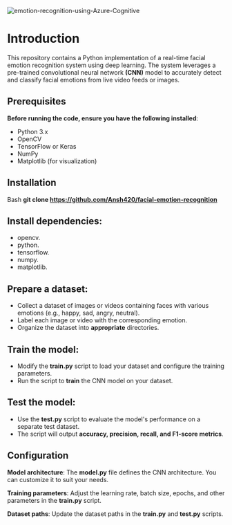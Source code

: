 ![emotion-recognition-using-Azure-Cognitive](https://github.com/user-attachments/assets/f91f0ef6-d4f1-46fc-9e20-cbcefa9b3ab6)


# Introduction

This repository contains a Python implementation of a real-time facial emotion recognition system using deep learning. The system leverages a pre-trained convolutional neural network **(CNN)** model to accurately detect and classify facial emotions from live video feeds or images.

## Prerequisites
**Before running the code, ensure you have the following installed**:
- Python 3.x
- OpenCV
- TensorFlow or Keras
- NumPy
- Matplotlib (for visualization)

  
## Installation

Bash
 **git clone https://github.com/Ansh420/facial-emotion-recognition**
 
## Install dependencies:

- opencv.
- python.
- tensorflow.
- numpy.
- matplotlib.


## Prepare a dataset:
- Collect a dataset of images or videos containing faces with various emotions (e.g., happy, sad, angry, neutral).
- Label each image or video with the corresponding emotion.
- Organize the dataset into **appropriate** directories.

## Train the model:

- Modify the **train.py** script to load your dataset and configure the training parameters.
- Run the script to **train** the CNN model on your dataset.

## Test the model:

- Use the **test.py** script to evaluate the model's performance on a separate test dataset.
- The script will output **accuracy, precision, recall, and F1-score metrics**.

  
## Configuration

**Model architecture**: The **model.py** file defines the CNN architecture. You can customize it to suit your needs.

**Training parameters**: Adjust the learning rate, batch size, epochs, and other parameters in the **train.py** script.

**Dataset paths**: Update the dataset paths in the **train.py** and **test.py** scripts.
